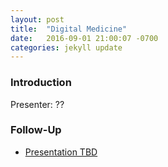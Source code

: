 ```yaml
---
layout: post
title:  "Digital Medicine"
date:   2016-09-01 21:00:07 -0700
categories: jekyll update
---
```


### Introduction

Presenter: ??

### Follow-Up

* [Presentation TBD](/assets/present/tbd.pdf) 

